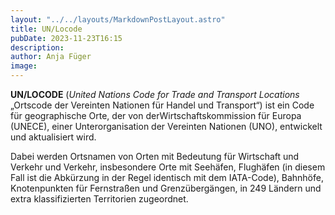```yaml
---
layout: "../../layouts/MarkdownPostLayout.astro"
title: UN/Locode
pubDate: 2023-11-23T16:15
description: 
author: Anja Füger
image: 
---
```


**UN/LOCODE** (*United Nations Code for Trade and Transport Locations* „Ortscode der Vereinten Nationen für Handel und Transport“) ist ein Code für geographische Orte, der von derWirtschaftskommission für Europa (UNECE), einer Unterorganisation der Vereinten Nationen (UNO), entwickelt und aktualisiert wird.

Dabei werden Ortsnamen von Orten mit Bedeutung für Wirtschaft und Verkehr und Verkehr, insbesondere Orte mit Seehäfen, Flughäfen (in diesem Fall ist die Abkürzung in der Regel identisch mit dem IATA-Code), Bahnhöfe, Knotenpunkten für Fernstraßen und Grenzübergängen, in 249 Ländern und extra klassifizierten Territorien zugeordnet.